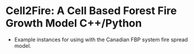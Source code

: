 # Cell2Fire: A Cell Based Forest Fire Growth Model  C++/Python
- Example instances for using with the Canadian FBP system fire spread model.
